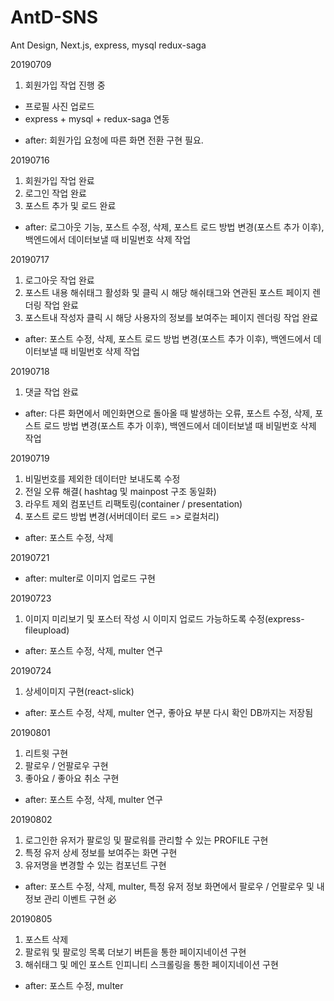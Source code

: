 # AntD-SNS

Ant Design, Next.js, express, mysql redux-saga

20190709

1. 회원가입 작업 진행 중

- 프로필 사진 업로드
- express + mysql + redux-saga 연동

* after: 회원가입 요청에 따른 화면 전환 구현 필요.

20190716

1. 회원가입 작업 완료
2. 로그인 작업 완료
3. 포스트 추가 및 로드 완료

- after: 로그아웃 기능, 포스트 수정, 삭제, 포스트 로드 방법 변경(포스트 추가 이후), 백엔드에서 데이터보낼 때 비밀번호 삭제 작업

20190717

1. 로그아웃 작업 완료
2. 포스트 내용 해쉬태그 활성화 및 클릭 시 해당 해쉬태그와 연관된 포스트 페이지 렌더링 작업 완료
3. 포스트내 작성자 클릭 시 해당 사용자의 정보를 보여주는 페이지 렌더링 작업 완료

- after: 포스트 수정, 삭제, 포스트 로드 방법 변경(포스트 추가 이후), 백엔드에서 데이터보낼 때 비밀번호 삭제 작업

20190718

1. 댓글 작업 완료

- after: 다른 화면에서 메인화면으로 돌아올 때 발생하는 오류, 포스트 수정, 삭제, 포스트 로드 방법 변경(포스트 추가 이후), 백엔드에서 데이터보낼 때 비밀번호 삭제 작업

20190719

1. 비밀번호를 제외한 데이터만 보내도록 수정
2. 전일 오류 해결( hashtag 및 mainpost 구조 동일화)
3. 라우트 제외 컴포넌트 리팩토링(container / presentation)
4. 포스트 로드 방법 변경(서버데이터 로드 => 로컬처리)

- after: 포스트 수정, 삭제

20190721

- after: multer로 이미지 업로드 구현

20190723

1. 이미지 미리보기 및 포스터 작성 시 이미지 업로드 가능하도록 수정(express-fileupload)

- after: 포스트 수정, 삭제, multer 연구

20190724

1. 상세이미지 구현(react-slick)

- after: 포스트 수정, 삭제, multer 연구, 좋아요 부분 다시 확인 DB까지는 저장됨

20190801

1. 리트윗 구현
2. 팔로우 / 언팔로우 구현
3. 좋아요 / 좋아요 취소 구현

- after: 포스트 수정, 삭제, multer 연구

20190802

1. 로그인한 유저가 팔로잉 및 팔로워를 관리할 수 있는 PROFILE 구현
2. 특정 유저 상세 정보를 보여주는 화면 구현
3. 유저명을 변경할 수 있는 컴포넌트 구현

- after: 포스트 수정, 삭제, multer, 특정 유저 정보 화면에서 팔로우 / 언팔로우 및 내 정보 관리 이벤트 구현 必

20190805

1. 포스트 삭제
2. 팔로워 및 팔로잉 목록 더보기 버튼을 통한 페이지네이션 구현
3. 해쉬태그 및 메인 포스트 인피니티 스크롤링을 통한 페이지네이션 구현

- after: 포스트 수정, multer
